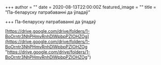 +++
author = ""
date = 2020-08-13T22:00:00Z
featured_image = ""
title = "Па-беларуску патрабаванні да ўладаў"

+++
Па-беларуску патрабаванні да ўладаў

[https://drive.google.com/drive/folders/1-BoOrntr3NhPHmvRnhDlWpbpPZIOHZOg](https://drive.google.com/drive/folders/1-BoOrntr3NhPHmvRnhDlWpbpPZIOHZOg "https://drive.google.com/drive/folders/1-BoOrntr3NhPHmvRnhDlWpbpPZIOHZOg")